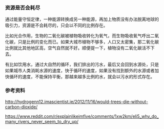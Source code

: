 ### 资源是否会耗尽

通过能量守恒定律，一种能源转换成另一种能源，再加上物质没有办法脱离地球的吸引力，资源是不会耗尽的，只会以不同的比例存在。

比如光合作用，生物的二氧化碳被植物吸收转化为氧气，而生物吸收氧气呼出二氧化碳，只是比例的变化而已。如果大城市植物不够多，人口又太密集，那二氧化碳比例就比其他地区高，空气自然就不好。顺便提一下，植物没有二氧化碳活不下去。

有比如饮用水，通过大自然的循环，我们排出的污水，最后又会回到水源处，只是如果城市人类消耗水源的速度，快于循环的速度，如果没有找到额外的水源或者加快循环的速度，不能保持平衡，那越来越多比例的水，就会以污水的形式存在。

### 参考资料

http://hydrogenn12.imascientist.ie/2012/11/16/would-trees-die-without-carbon-dioxide/

https://www.reddit.com/r/explainlikeimfive/comments/1xw2km/eli5_why_do_many_rivers_never_seem_to_dry_up/